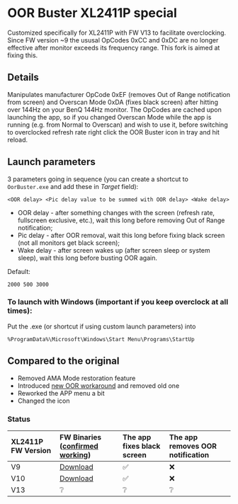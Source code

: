 # OOR Buster XL2411P special
Customized specifically for XL2411P with FW V13 to facilitate overclocking.<br/>
Since FW version ~9 the ususal OpCodes 0xCC and 0xDC are no longer effective after monitor exceeds its frequency range. This fork is aimed at fixing this.

## Details
Manipulates manufacturer OpCode 0xEF (removes Out of Range notification from screen) and Overscan Mode 0xDA (fixes black screen) after hitting over 144Hz on your BenQ 144Hz monitor. The OpCodes are cached upon launching the app, so if you changed Overscan Mode while the app is running (e.g. from Normal to Overscan) and wish to use it, before switching to overclocked refresh rate right click the OOR Buster icon in tray and hit reload.

## Launch parameters
3 parameters going in sequence (you can create a shortcut to `OorBuster.exe` and add these in _Target_ field):
```
<OOR delay> <Pic delay value to be summed with OOR delay> <Wake delay>
```
- OOR delay - after something changes with the screen (refresh rate, fullscreen exclusive, etc.), wait this long before removing Out of Range notification;
- Pic delay - after OOR removal, wait this long before fixing black screen (not all monitors get black screen);
- Wake delay - after screen wakes up (after screen sleep or system sleep), wait this long before busting OOR again.

Default:
```
2000 500 3000
```

### To launch with Windows (important if you keep overclock at all times):
Put the .exe (or shortcut if using custom launch parameters) into
```
%ProgramData%\Microsoft\Windows\Start Menu\Programs\StartUp
```

## Compared to the original
* Removed AMA Mode restoration feature
* Introduced [new OOR workaround](https://forums.blurbusters.com/viewtopic.php?f=8&p=98852#p99028) and removed old one
* Reworked the APP menu a bit
* Changed the icon 

### Status
| XL2411P FW Version | FW Binaries ([confirmed working](https://youtu.be/44rDRHatMKI?si=d5ABKtteKY3Da8i4))           | The app fixes black screen | The app removes OOR notification |
|:-------------------|:----------------------------------------------------------------------------------------------|:---------------------------|:---------------------------------|
| V9                 |[Download](https://github.com/Maxinator500/OOR-Buster-XL2411P-special/blob/FW/XL2411P-FW09.bin)|✅                          |❌                       |
| V10                |[Download](https://github.com/Maxinator500/OOR-Buster-XL2411P-special/blob/FW/XL2411P-FW10.bin)|✅                          |❌                       |
| V13                |❔                                                                                             |❔                           |❔                        |
